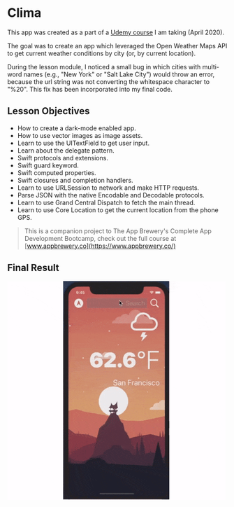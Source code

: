 #  Clima

This app was created as a part of a [Udemy course](https://www.udemy.com/share/101WsWAEMScldUQn8F/) I am taking (April 2020). 

The goal was to create an app which leveraged the Open Weather Maps API to get current weather conditions by city (or, by current location).

During the lesson module, I noticed a small bug in which cities with multi-word names (e.g., "New York" or "Salt Lake City") would throw an error, because the url string was not converting the whitespace character to "%20". This fix has been incorporated into my final code.

## Lesson Objectives

* How to create a dark-mode enabled app.
* How to use vector images as image assets.
* Learn to use the UITextField to get user input. 
* Learn about the delegate pattern.
* Swift protocols and extensions. 
* Swift guard keyword. 
* Swift computed properties.
* Swift closures and completion handlers.
* Learn to use URLSession to network and make HTTP requests.
* Parse JSON with the native Encodable and Decodable protocols. 
* Learn to use Grand Central Dispatch to fetch the main thread.
* Learn to use Core Location to get the current location from the phone GPS. 
>This is a companion project to The App Brewery's Complete App Development Bootcamp, check out the full course at [www.appbrewery.co](https://www.appbrewery.co/)

## Final Result
![](ClimaDemo.gif)
